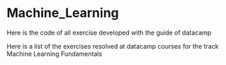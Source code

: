 # Machine_Learning
Here is the code of all exercise developed with the guide of datacamp

Here is a list of the exercises resolved at datacamp courses for the track Machine Learning Fundamentals
